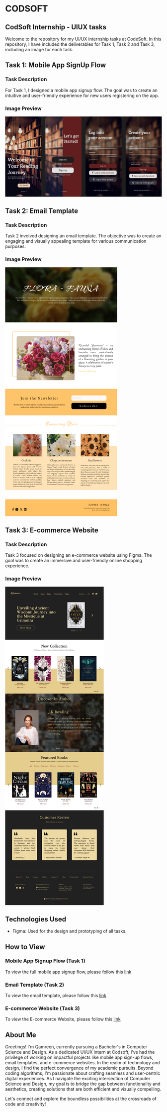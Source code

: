 # CODSOFT

## CodSoft Internship - UIUX tasks

Welcome to the repository for my UI/UX internship tasks at CodeSoft. In this repository, I have included the deliverables for Task 1, Task 2 and Task 3, including an image for each task.

## Task 1: Mobile App SignUp Flow

### Task Description
For Task 1, I designed a mobile app signup flow. The goal was to create an intuitive and user-friendly experience for new users registering on the app.

### Image Preview
![Task 1 Image](./task-1/Mobile-App.jpg)

## Task 2: Email Template

### Task Description
Task 2 involved designing an email template. The objective was to create an engaging and visually appealing template for various communication purposes.

### Image Preview
![Task 2 Image](./task-2/Email%20Template.png)

## Task 3: E-commerce Website

### Task Description
Task 3 focused on designing an e-commerce website using Figma. The goal was to create an immersive and user-friendly online shopping experience.

### Image Preview
![Task 3 Image](./task-3/E-Commerce%20Website.png)

## Technologies Used
- Figma: Used for the design and prototyping of all tasks.

## How to View

### Mobile App Signup Flow (Task 1)
To view the full mobile app signup flow, please follow this [link](https://www.figma.com/proto/hsf7h2F8RpR3RqxOKCyzPs/Mobile-App?page-id=0%3A1&type=design&node-id=2-9&viewport=244%2C303%2C0.47&t=aRyiKQ62mV9MkJg8-1&scaling=scale-down&starting-point-node-id=2%3A9&mode=design)

### Email Template (Task 2)
To view the email template, please follow this [link](https://www.figma.com/proto/AFfv6JIIcgYOclNWrQEcUF/Email-Template?page-id=0%3A1&type=design&node-id=3-4&viewport=503%2C-724%2C1.5&t=S0ymZJesrpWCJRoa-1&scaling=scale-down&mode=design)

### E-commerce Website (Task 3)
To view the E-commerce Website, please follow this [link](https://www.figma.com/proto/ULckUzo9bx3p3IU2k5SnNB/E-Commerce-Website?page-id=0%3A1&type=design&node-id=2-2&viewport=232%2C235%2C0.25&t=iXO7pVtl0cUvdonK-1&scaling=scale-down-width)

## About Me

Greetings! I'm Qamreen, currently pursuing a Bachelor's in Computer Science and Design. As a dedicated UI/UX intern at Codsoft, I've had the privilege of working on impactful projects like mobile app sign-up flows, email templates, and e-commerce websites.
In the realm of technology and design, I find the perfect convergence of my academic pursuits. Beyond coding algorithms, I'm passionate about crafting seamless and user-centric digital experiences. 
As I navigate the exciting intersection of Computer Science and Design, my goal is to bridge the gap between functionality and aesthetics, creating solutions that are both efficient and visually compelling.

Let's connect and explore the boundless possibilities at the crossroads of code and creativity!

